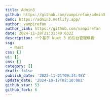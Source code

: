 ```yaml
---
title: Admin3
github: https://github.com/vampirefan/admin3
demo: https://admin3.netlify.app/
author: vampirefan
author_link: https://github.com/vampirefan
date: 2024-11-28T21:31:49.632Z
description: 一个基于 Nuxt 3 的后台管理模板
ssg:
  - Nuxt
css: []
ui: []
cms: []
category: []
draft: false
publish_date: '2022-11-21T09:34:48Z'
update_date: '2024-10-17T02:10:08Z'
github_star: 53
github_fork: 6
---
```

